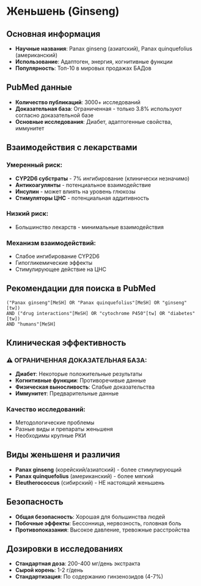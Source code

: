 # Женьшень (Ginseng)

## Основная информация
- **Научные названия**: Panax ginseng (азиатский), Panax quinquefolius (американский)
- **Использование**: Адаптоген, энергия, когнитивные функции
- **Популярность**: Топ-10 в мировых продажах БАДов

## PubMed данные
- **Количество публикаций**: 3000+ исследований
- **Доказательная база**: Ограниченная - только 3.8% используют согласно доказательной базе
- **Основные исследования**: Диабет, адаптогенные свойства, иммунитет

## Взаимодействия с лекарствами
### Умеренный риск:
- **CYP2D6 субстраты** - 7% ингибирование (клинически незначимо)
- **Антикоагулянты** - потенциальное взаимодействие
- **Инсулин** - может влиять на уровень глюкозы
- **Стимуляторы ЦНС** - потенциальная аддитивность

### Низкий риск:
- Большинство лекарств - минимальные взаимодействия

### Механизм взаимодействий:
- Слабое ингибирование CYP2D6
- Гипогликемические эффекты
- Стимулирующее действие на ЦНС

## Рекомендации для поиска в PubMed
```
("Panax ginseng"[MeSH] OR "Panax quinquefolius"[MeSH] OR "ginseng"[tw])
AND ("drug interactions"[MeSH] OR "cytochrome P450"[tw] OR "diabetes"[tw])
AND "humans"[MeSH]
```

## Клиническая эффективность
### ⚠️ ОГРАНИЧЕННАЯ ДОКАЗАТЕЛЬНАЯ БАЗА:
- **Диабет**: Некоторые положительные результаты
- **Когнитивные функции**: Противоречивые данные
- **Физическая выносливость**: Слабые доказательства
- **Иммунитет**: Предварительные данные

### Качество исследований:
- Методологические проблемы
- Разные виды и препараты женьшеня
- Необходимы крупные РКИ

## Виды женьшеня и различия
- **Panax ginseng** (корейский/азиатский) - более стимулирующий
- **Panax quinquefolius** (американский) - более мягкий
- **Eleutherococcus** (сибирский) - НЕ настоящий женьшень

## Безопасность
- **Общая безопасность**: Хорошая для большинства людей
- **Побочные эффекты**: Бессонница, нервозность, головная боль
- **Противопоказания**: Высокое давление, тревожные расстройства

## Дозировки в исследованиях
- **Стандартная доза**: 200-400 мг/день экстракта
- **Сырой корень**: 1-2 г/день
- **Стандартизация**: По содержанию гинзенозидов (4-7%)